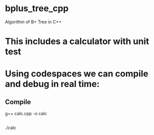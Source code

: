 # bplus_tree_cpp
Algorithm of B+ Tree in C++ 

# This includes a calculator with unit test

# Using codespaces we can compile and debug in real time:
## Compile
g++ calc.cpp -o calc

## 
./calc
